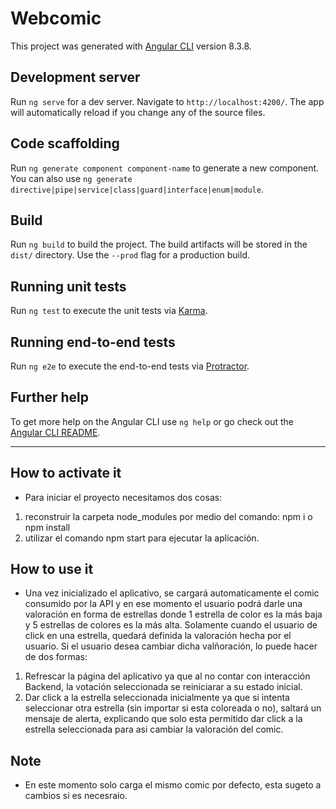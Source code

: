 # Webcomic

This project was generated with [Angular CLI](https://github.com/angular/angular-cli) version 8.3.8.

## Development server

Run `ng serve` for a dev server. Navigate to `http://localhost:4200/`. The app will automatically reload if you change any of the source files.

## Code scaffolding

Run `ng generate component component-name` to generate a new component. You can also use `ng generate directive|pipe|service|class|guard|interface|enum|module`.

## Build

Run `ng build` to build the project. The build artifacts will be stored in the `dist/` directory. Use the `--prod` flag for a production build.

## Running unit tests

Run `ng test` to execute the unit tests via [Karma](https://karma-runner.github.io).

## Running end-to-end tests

Run `ng e2e` to execute the end-to-end tests via [Protractor](http://www.protractortest.org/).

## Further help

To get more help on the Angular CLI use `ng help` or go check out the [Angular CLI README](https://github.com/angular/angular-cli/blob/master/README.md).

___________________________________________________________________________________________________________________________________

## How to activate it
- Para iniciar el proyecto necesitamos dos cosas:
1) reconstruir la carpeta node_modules por medio del comando: npm i o npm install
2) utilizar el comando npm start para ejecutar la aplicación.

## How to use it
- Una vez inicializado el aplicativo, se cargará automaticamente el comic consumido por la API y en ese momento el usuario podrá darle una valoración en forma de estrellas donde 1 estrella de color es la más baja y 5 estrellas de colores es la más alta. Solamente cuando el usuario de click en una estrella, quedará definida la valoración hecha por el usuario. Si el usuario desea cambiar dicha valñoración, lo puede hacer de dos formas:
1) Refrescar la página del aplicativo ya que al no contar con interacción Backend, la votación seleccionada se reiniciarar a su estado inicial.
2) Dar click a la estrella seleccionada inicialmente ya que si intenta seleccionar otra estrella (sin importar si esta coloreada o no), saltará un mensaje de alerta, explicando que solo esta permitido dar click a la estrella seleccionada para asi cambiar la valoración del comic.

## Note
- En este momento solo carga el mismo comic por defecto, esta sugeto a cambios si es necesraio.
